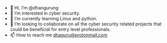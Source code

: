 - 👋 Hi, I’m @dhangurung
- 👀 I’m interested in cyber security.
- 🌱 I’m currently learning Linux and python.
- 💞️ I’m looking to collaborate on all the cyber security related projects that could be beneficial for entry level professionals. 
- 📫 How to reach me dhaguru@protonmail.com

<!---
dhangurung/dhangurung is a ✨ special ✨ repository because its `README.md` (this file) appears on your GitHub profile.
You can click the Preview link to take a look at your changes.
--->
